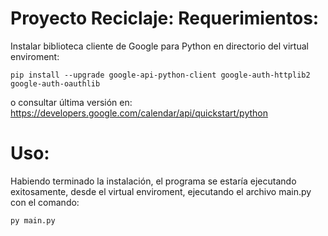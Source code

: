 # Proyecto Reciclaje: Requerimientos:
Instalar biblioteca cliente de Google para Python en directorio del virtual enviroment:
```
pip install --upgrade google-api-python-client google-auth-httplib2 google-auth-oauthlib
```
o consultar última versión en: https://developers.google.com/calendar/api/quickstart/python

# Uso:
Habiendo terminado la instalación, el programa se estaría ejecutando exitosamente, desde el virtual enviroment, ejecutando el archivo main.py con el comando:
```
py main.py
```

